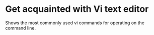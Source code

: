 # Get acquainted with Vi text editor

Shows the most commonly used vi commands for operating on 
the command line.
